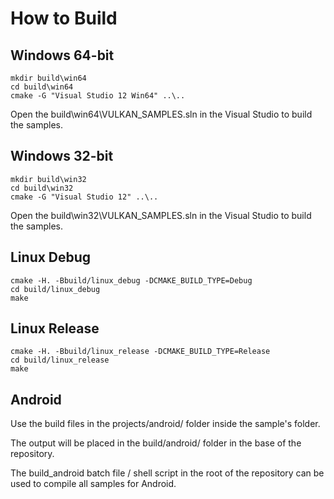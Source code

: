# How to Build

## Windows 64-bit

```
mkdir build\win64
cd build\win64
cmake -G "Visual Studio 12 Win64" ..\..
```

Open the build\win64\VULKAN_SAMPLES.sln in the Visual Studio to build the samples.

## Windows 32-bit

```
mkdir build\win32
cd build\win32
cmake -G "Visual Studio 12" ..\..
```

Open the build\win32\VULKAN_SAMPLES.sln in the Visual Studio to build the samples.

## Linux Debug

```
cmake -H. -Bbuild/linux_debug -DCMAKE_BUILD_TYPE=Debug
cd build/linux_debug
make
```

## Linux Release

```
cmake -H. -Bbuild/linux_release -DCMAKE_BUILD_TYPE=Release
cd build/linux_release
make
```

## Android

Use the build files in the projects/android/ folder inside the sample's folder.

The output will be placed in the build/android/ folder in the base of the repository.

The build_android batch file / shell script in the root of the repository can be used to compile all samples for Android.